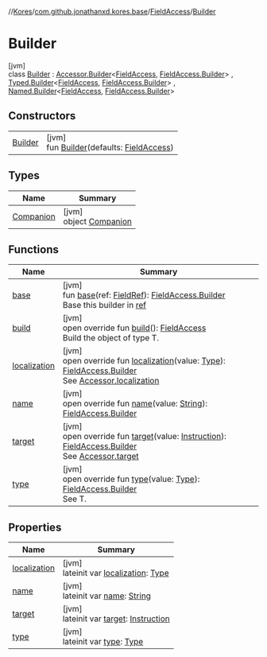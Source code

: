 //[Kores](../../../../index.md)/[com.github.jonathanxd.kores.base](../../index.md)/[FieldAccess](../index.md)/[Builder](index.md)

# Builder

[jvm]\
class [Builder](index.md) : [Accessor.Builder](../../-accessor/-builder/index.md)<[FieldAccess](../index.md), [FieldAccess.Builder](index.md)> , [Typed.Builder](../../-typed/-builder/index.md)<[FieldAccess](../index.md), [FieldAccess.Builder](index.md)> , [Named.Builder](../../-named/-builder/index.md)<[FieldAccess](../index.md), [FieldAccess.Builder](index.md)>

## Constructors

| | |
|---|---|
| [Builder](-builder.md) | [jvm]<br>fun [Builder](-builder.md)(defaults: [FieldAccess](../index.md)) |

## Types

| Name | Summary |
|---|---|
| [Companion](-companion/index.md) | [jvm]<br>object [Companion](-companion/index.md) |

## Functions

| Name | Summary |
|---|---|
| [base](base.md) | [jvm]<br>fun [base](base.md)(ref: [FieldRef](../../../com.github.jonathanxd.kores.common/-field-ref/index.md)): [FieldAccess.Builder](index.md)<br>Base this builder in [ref](base.md) |
| [build](build.md) | [jvm]<br>open override fun [build](build.md)(): [FieldAccess](../index.md)<br>Build the object of type T. |
| [localization](localization.md) | [jvm]<br>open override fun [localization](localization.md)(value: [Type](https://docs.oracle.com/javase/8/docs/api/java/lang/reflect/Type.html)): [FieldAccess.Builder](index.md)<br>See [Accessor.localization](../../-accessor/localization.md) |
| [name](name.md) | [jvm]<br>open override fun [name](name.md)(value: [String](https://kotlinlang.org/api/latest/jvm/stdlib/kotlin/-string/index.html)): [FieldAccess.Builder](index.md) |
| [target](target.md) | [jvm]<br>open override fun [target](target.md)(value: [Instruction](../../../com.github.jonathanxd.kores/-instruction/index.md)): [FieldAccess.Builder](index.md)<br>See [Accessor.target](../../-accessor/target.md) |
| [type](type.md) | [jvm]<br>open override fun [type](type.md)(value: [Type](https://docs.oracle.com/javase/8/docs/api/java/lang/reflect/Type.html)): [FieldAccess.Builder](index.md)<br>See T. |

## Properties

| Name | Summary |
|---|---|
| [localization](localization.md) | [jvm]<br>lateinit var [localization](localization.md): [Type](https://docs.oracle.com/javase/8/docs/api/java/lang/reflect/Type.html) |
| [name](name.md) | [jvm]<br>lateinit var [name](name.md): [String](https://kotlinlang.org/api/latest/jvm/stdlib/kotlin/-string/index.html) |
| [target](target.md) | [jvm]<br>lateinit var [target](target.md): [Instruction](../../../com.github.jonathanxd.kores/-instruction/index.md) |
| [type](type.md) | [jvm]<br>lateinit var [type](type.md): [Type](https://docs.oracle.com/javase/8/docs/api/java/lang/reflect/Type.html) |
